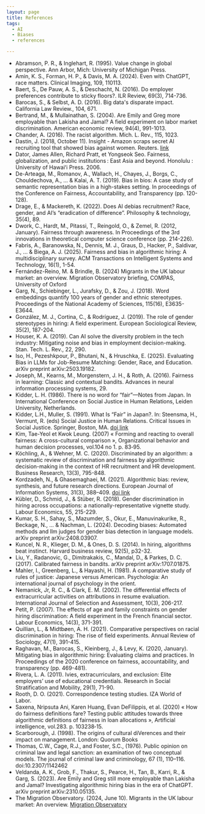 ```yaml
---
layout: page
title: References
tags:
  - AI
  - Biases
  - references

---
```



- Abramson, P. R., & Inglehart, R. (1995). Value change in global perspective. Ann Arbor, Mich: University of Michigan Press.
- Amin, K. S., Forman, H. P., & Davis, M. A. (2024). Even with ChatGPT, race matters. Clinical Imaging, 109, 110113.
- Baert, S., De Pauw, A. S., & Deschacht, N. (2016). Do employer preferences contribute to sticky floors?. ILR Review, 69(3), 714-736. 
- Barocas, S., & Selbst, A. D. (2016). Big data's disparate impact. California Law Review., 104, 671.
- Bertrand, M., & Mullainathan, S. (2004). Are Emily and Greg more employable than Lakisha and Jamal? A field experiment on labor market discrimination. American economic review, 94(4), 991-1013.
- Chander, A. (2016). The racist algorithm. Mich. L. Rev., 115, 1023.
- Dastin, J. (2018, October 11). Insight - Amazon scraps secret AI recruiting tool that showed bias against women. Reuters. [link]([https://www.reuters.com/article/us-amazon-com-jobs-automation-insight-idUSKCN1MK08G/](https://www.reuters.com/article/us-amazon-com-jobs-automation-insight-idUSKCN1MK08G/))
- Dator, James Allen, Richard Pratt, et Yongseok Seo. Fairness, globalization, and public institutions : East Asia and beyond. Honolulu : University of Hawaiʻi Press. 2006.
- De-Arteaga, M., Romanov, A., Wallach, H., Chayes, J., Borgs, C., Chouldechova, A., ... & Kalai, A. T. (2019). Bias in bios: A case study of semantic representation bias in a high-stakes setting. In proceedings of the Conference on Fairness, Accountability, and Transparency (pp. 120-128).
- Drage, E., & Mackereth, K. (2022). Does AI debias recruitment? Race, gender, and AI’s “eradication of difference”. Philosophy & technology, 35(4), 89.
- Dwork, C., Hardt, M., Pitassi, T., Reingold, O., & Zemel, R. (2012, January). Fairness through awareness. In Proceedings of the 3rd innovations in theoretical computer science conference (pp. 214-226).
- Fabris, A., Baranowska, N., Dennis, M. J., Graus, D., Hacker, P., Saldivar, J., ... & Biega, A. J. (2025). Fairness and bias in algorithmic hiring: A multidisciplinary survey. ACM Transactions on Intelligent Systems and Technology, 16(1), 1-54. 
- Fernández-Reino, M. & Brindle, B. (2024) Migrants in the UK labour market: an overview. Migration Observatory briefing, COMPAS, University of Oxford
- Garg, N., Schiebinger, L., Jurafsky, D., & Zou, J. (2018). Word embeddings quantify 100 years of gender and ethnic stereotypes. Proceedings of the National Academy of Sciences, 115(16), E3635-E3644. 
- González, M. J., Cortina, C., & Rodríguez, J. (2019). The role of gender stereotypes in hiring: A field experiment. European Sociological Review, 35(2), 187-204. 
- Houser, K. A. (2019). Can AI solve the diversity problem in the tech industry: Mitigating noise and bias in employment decision-making. Stan. Tech. L. Rev., 22, 290.
- Iso, H., Pezeshkpour, P., Bhutani, N., & Hruschka, E. (2025). Evaluating Bias in LLMs for Job-Resume Matching: Gender, Race, and Education. arXiv preprint arXiv:2503.19182.
- Joseph, M., Kearns, M., Morgenstern, J. H., & Roth, A. (2016). Fairness in learning: Classic and contextual bandits. Advances in neural information processing systems, 29.
- Kidder, L. H. (1986). There is no word for “fair”—Notes from Japan. In International Conference on Social Justice in Human Relations, Leiden University, Netherlands.
- Kidder, L.H., Muller, S. (1991). What Is “Fair” in Japan?. In: Steensma, H., Vermunt, R. (eds) Social Justice in Human Relations. Critical Issues in Social Justice. Springer, Boston, MA. [doi link]([https://doi.org/10.1007/978-1-4899-2629-6_8](https://doi.org/10.1007/978-1-4899-2629-6_8))
- Kim, Tae-Yeol et Kwok Leung. (2007) « Forming and reacting to overall fairness: A cross-cultural comparison », Organizational behavior and human decision processes, vol.104 no 1. p. 83‑95.
- ‌Köchling, A., & Wehner, M. C. (2020). Discriminated by an algorithm: a systematic review of discrimination and fairness by algorithmic decision-making in the context of HR recruitment and HR development. Business Research, 13(3), 795-848.
- Kordzadeh, N., & Ghasemaghaei, M. (2021). Algorithmic bias: review, synthesis, and future research directions. European Journal of Information Systems, 31(3), 388–409. [doi link](https://doi.org/10.1080/0960085X.2021.1927212)
- Kübler, D., Schmid, J., & Stüber, R. (2018). Gender discrimination in hiring across occupations: a nationally-representative vignette study. Labour Economics, 55, 215-229. 
- Kumar, S. H., Sahay, S., Mazumder, S., Okur, E., Manuvinakurike, R., Beckage, N., ... & Nachman, L. (2024). Decoding biases: Automated methods and llm judges for gender bias detection in language models. arXiv preprint arXiv:2408.03907. 
- Kuncel, N. R., Klieger, D. M., & Ones, D. S. (2014). In hiring, algorithms beat instinct. Harvard business review, 92(5), p32-32.
- Liu, Y., Radanovic, G., Dimitrakakis, C., Mandal, D., & Parkes, D. C. (2017). Calibrated fairness in bandits. arXiv preprint arXiv:1707.01875.
- Mahler, I., Greenberg, L., & Hayashi, H. (1981). A comparative study of rules of justice: Japanese versus American. Psychologia: An international journal of psychology in the orient.
- Nemanick, Jr, R. C., & Clark, E. M. (2002). The differential effects of extracurricular activities on attributions in resume evaluation. International Journal of Selection and Assessment, 10(3), 206-217.
- Petit, P. (2007). The effects of age and family constraints on gender hiring discrimination: A field experiment in the French financial sector. Labour Economics, 14(3), 371-391. 
- Quillian, L., & Midtbøen, A. H. (2021). Comparative perspectives on racial discrimination in hiring: The rise of field experiments. Annual Review of Sociology, 47(1), 391-415. 
- Raghavan, M., Barocas, S., Kleinberg, J., & Levy, K. (2020, January). Mitigating bias in algorithmic hiring: Evaluating claims and practices. In Proceedings of the 2020 conference on fairness, accountability, and transparency (pp. 469-481).
- Rivera, L. A. (2011). Ivies, extracurriculars, and exclusion: Elite employers’ use of educational credentials. Research in Social Stratification and Mobility, 29(1), 71-90.
- Rooth, D. O. (2021). Correspondence testing studies. IZA World of Labor. 
- Saxena, Nripsuta Ani, Karen Huang, Evan DeFilippis, et al. (2020) « How do fairness definitions fare? Testing public attitudes towards three algorithmic definitions of fairness in loan allocations », Artificial intelligence, vol.283. p. 103238‑15.
- Scarborough, J. (1998). The origins of cultural diVerences and their impact on management. London: Quorum Books
- Thomas, C.W., Cage, R.J., and Foster, S.C., (1976). Public opinion on criminal law and legal sanction: an examination of two conceptual models. The journal of criminal law and criminology, 67 (1), 110–116. doi:10.2307/1142462
- Veldanda, A. K., Grob, F., Thakur, S., Pearce, H., Tan, B., Karri, R., & Garg, S. (2023). Are Emily and Greg still more employable than Lakisha and Jamal? Investigating algorithmic hiring bias in the era of ChatGPT. arXiv preprint arXiv:2310.05135. 
- The Migration Observatory. (2024, June 10). Migrants in the UK labour market: An overview. [Migration Observatory]( [https://migrationobservatory.ox.ac.uk/resources/briefings/migrants-in-the-uk-labour-market-an-overview/](https://migrationobservatory.ox.ac.uk/resources/briefings/migrants-in-the-uk-labour-market-an-overview/) )
